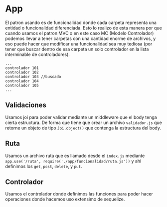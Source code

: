 # App

El patron usando es de funcionalidad donde cada carpeta representa una entidad o funcionalidad diferenciada. Esto lo realizo de esta manera por que cuando usamos el patron MVC o en este caso MC (Modelo Controlador) podemos llevar a tener carpetas con una cantidad enorme de archivos, y eso puede hacer que modificar una funcionalidad sea muy tediosa (por tener que buscar dentro de esa carpeta un solo controlador en la lista interminable de controladores).

```text
...
controlador 101
controlador 102
controlador 103 //buscado
controlador 104
controlador 105
...
```

## Validaciones
Usamos joi para poder validar mediante un middleware que el body tenga cierta estructura. De forma que tiene que crear un archivo `validador.js` que retorne un objeto de tipo `Joi.object()` que contenga la estructura del body.

## Ruta
Usamos un archivo ruta que es llamado desde el `index.js` mediante `app.use('/ruta', require('./app/funcionalidad/ruta.js'))` y ahi definimos los `get`, `post`, `delete`, y `put`. 

## Controlador
Usamos el controlador donde definimos las funciones para poder hacer operaciones donde hacemos uso extensimo de sequelize.

